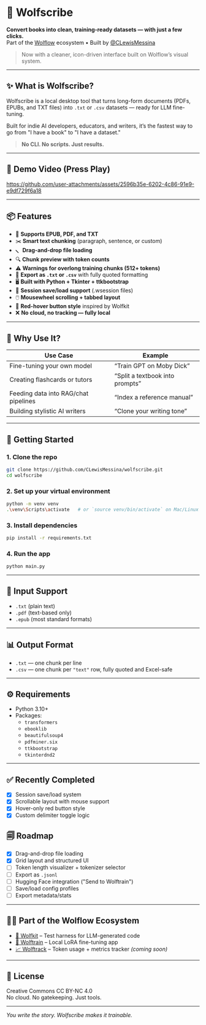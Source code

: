 # 🐺 Wolfscribe

**Convert books into clean, training-ready datasets — with just a few clicks.**  
Part of the [Wolflow](https://wolflow.ai) ecosystem • Built by [@CLewisMessina](https://github.com/CLewisMessina)

> Now with a cleaner, icon-driven interface built on Wolflow’s visual system.

---

## ✨ What is Wolfscribe?

Wolfscribe is a local desktop tool that turns long-form documents (PDFs, EPUBs, and TXT files) into `.txt` or `.csv` datasets — ready for LLM fine-tuning.

Built for indie AI developers, educators, and writers, it’s the fastest way to go from "I have a book" to "I have a dataset."

> **No CLI. No scripts. Just results.**

---

## 📸 Demo Video (Press Play)


https://github.com/user-attachments/assets/2596b35e-6202-4c86-91e9-e9df729f6a18


---

## 📦 Features

- 🧠 **Supports EPUB, PDF, and TXT**
- ✂️ **Smart text chunking** (paragraph, sentence, or custom)
- 🮢 **Drag-and-drop file loading**
- 🔍 **Chunk preview with token counts**
- ⚠️ **Warnings for overlong training chunks (512+ tokens)**
- 📂 **Export as `.txt` or `.csv`** with fully quoted formatting
- 🖥️ **Built with Python + Tkinter + ttkbootstrap**
- 💾 **Session save/load support** (.wsession files)
- 🖱️ **Mousewheel scrolling + tabbed layout**
- 🎨 **Red-hover button style** inspired by Wolfkit
- ❌ **No cloud, no tracking — fully local**

---

## 🥚 Why Use It?

| Use Case | Example |
|----------|---------|
| Fine-tuning your own model | “Train GPT on Moby Dick” |
| Creating flashcards or tutors | “Split a textbook into prompts” |
| Feeding data into RAG/chat pipelines | “Index a reference manual” |
| Building stylistic AI writers | “Clone your writing tone” |

---

## 🚀 Getting Started

### 1. Clone the repo

```bash
git clone https://github.com/CLewisMessina/wolfscribe.git
cd wolfscribe
```

### 2. Set up your virtual environment

```bash
python -m venv venv
.\venv\Scripts\activate   # or `source venv/bin/activate` on Mac/Linux
```

### 3. Install dependencies

```bash
pip install -r requirements.txt
```

### 4. Run the app

```bash
python main.py
```

---

## 📁 Input Support

- `.txt` (plain text)
- `.pdf` (text-based only)
- `.epub` (most standard formats)

---

## 📊 Output Format

- `.txt` — one chunk per line
- `.csv` — one chunk per `"text"` row, fully quoted and Excel-safe

---

## ⚙️ Requirements

- Python 3.10+
- Packages:
  - `transformers`
  - `ebooklib`
  - `beautifulsoup4`
  - `pdfminer.six`
  - `ttkbootstrap`
  - `tkinterdnd2`

---

## ✅ Recently Completed

- [x] Session save/load system
- [x] Scrollable layout with mouse support
- [x] Hover-only red button style
- [x] Custom delimiter toggle logic

## 🗐 Roadmap

- [x] Drag-and-drop file loading
- [x] Grid layout and structured UI
- [ ] Token length visualizer + tokenizer selector
- [ ] Export as `.jsonl`
- [ ] Hugging Face integration ("Send to Wolftrain")
- [ ] Save/load config profiles
- [ ] Export metadata/stats

---


## 🧙‍♂️ Part of the Wolflow Ecosystem

- [🥚 Wolfkit](https://github.com/CLewisMessina/wolfkit) – Test harness for LLM-generated code
- [🐺 Wolftrain](https://github.com/CLewisMessina/wolftrain) – Local LoRA fine-tuning app
- [📈 Wolftrack](https://github.com/CLewisMessina) – Token usage + metrics tracker *(coming soon)*

---

## 🤖 License

Creative Commons CC BY-NC 4.0  
No cloud. No gatekeeping. Just tools.

---

_You write the story. Wolfscribe makes it trainable._
